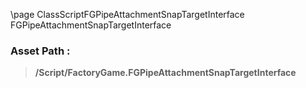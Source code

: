 \page ClassScriptFGPipeAttachmentSnapTargetInterface FGPipeAttachmentSnapTargetInterface
### Asset Path :
<b><blockquote>/Script/FactoryGame.FGPipeAttachmentSnapTargetInterface</blockquote></b>
